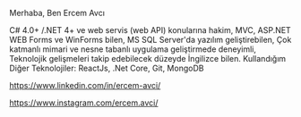 Merhaba, Ben Ercem Avcı

C# 4.0+ /.NET 4+ ve web servis (web API) konularına hakim,
MVC, ASP.NET WEB Forms ve WinForms bilen,
MS SQL Server'da yazılım geliştirebilen,
Çok katmanlı mimari ve nesne tabanlı uygulama geliştirmede deneyimli,
Teknolojik gelişmeleri takip edebilecek düzeyde İngilizce bilen.
Kullandığım Diğer Teknolojiler: ReactJs, .Net Core, Git, MongoDB

https://www.linkedin.com/in/ercem-avci/

https://www.instagram.com/ercem.avci/
